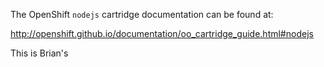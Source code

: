 The OpenShift `nodejs` cartridge documentation can be found at:

http://openshift.github.io/documentation/oo_cartridge_guide.html#nodejs

This is Brian's
